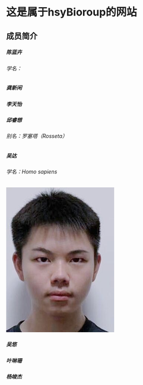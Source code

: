 # 这是属于hsyBioroup的网站
## 成员简介
##### 陈蓝卉
###### 学名：
##### 龚新闲
##### 李天怡
##### 邱睿想
###### 别名：罗塞塔（Rosseta）
##### 吴达 
###### 学名：Homo sapiens
![WUDA](/wuda.jpg)
##### 吴悠
##### 叶琳珊
##### 杨竣杰

